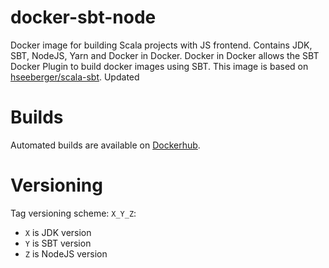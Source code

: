 # docker-sbt-node

Docker image for building Scala projects with JS frontend. Contains JDK, SBT, NodeJS, Yarn and Docker in Docker. Docker in Docker allows the SBT Docker Plugin to build docker images using SBT. This image is based on [hseeberger/scala-sbt](https://hub.docker.com/r/hseeberger/scala-sbt). Updated

# Builds

Automated builds are available on [Dockerhub](https://hub.docker.com/r/nigredo/sbt-node).

# Versioning

Tag versioning scheme: `X_Y_Z`:

- `X` is JDK version
- `Y` is SBT version
- `Z` is NodeJS version

